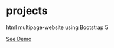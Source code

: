 # projects
 html multipage-website  using Bootstrap 5

 [See Demo](https://bushido2014.github.io/projects/expert-service/)
